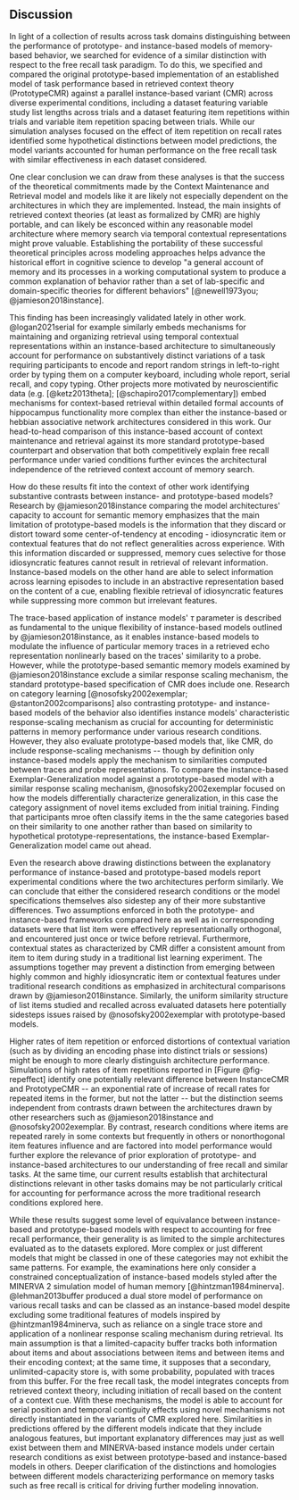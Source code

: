## Discussion

In light of a collection of results across task domains distinguishing between the performance of prototype- and instance-based models of memory-based behavior, we searched for evidence of a similar distinction with respect to the free recall task paradigm. To do this, we specified and compared the original prototype-based implementation of an established model of task performance based in retrieved context theory (PrototypeCMR) against a parallel instance-based variant (CMR) across diverse experimental conditions, including a dataset featuring variable study list lengths across trials and a dataset featuring item repetitions within trials and variable item repetition spacing between trials. While our simulation analyses focused on the effect of item repetition on recall rates identified some hypothetical distinctions between model predictions, the model variants accounted for human performance on the free recall task with similar effectiveness in each dataset considered.

One clear conclusion we can draw from these analyses is that the success of the theoretical commitments made by the Context Maintenance and Retrieval model and models like it are likely not especially dependent on the architectures in which they are implemented. Instead, the main insights of retrieved context theories (at least as formalized by CMR) are highly portable, and can likely be esconced within any reasonable model architecture where memory search via temporal contextual representations might prove valuable. Establishing the portability of these successful theoretical principles across modeling approaches helps advance the historical effort in cognitive science to develop "a general account of memory and its processes in a working computational system to produce a common explanation of behavior rather than a set of lab-specific and domain-specific theories for different behaviors" [@newell1973you; @jamieson2018instance].

This finding has been increasingly validated lately in other work. @logan2021serial for example similarly embeds mechanisms for maintaining and organizing retrieval using temporal contextual representations within an instance-based architecture to simultaneously account for performance on substantively distinct variations of a task requiring participants to encode and report random strings in left-to-right order by typing them on a computer keyboard, including whole report, serial recall, and copy typing. Other projects more motivated by neuroscientific data (e.g. [@ketz2013theta]; [@schapiro2017complementary]) embed mechanisms for context-based retrieval within detailed formal accounts of hippocampus functionality more complex than either the instance-based or hebbian associative network architectures considered in this work. Our head-to-head comparison of this instance-based account of context maintenance and retrieval against its more standard prototype-based counterpart and observation that both competitively explain free recall performance under varied conditions further evinces the architectural independence of the retrieved context account of memory search.

How do these results fit into the context of other work identifying substantive contrasts between instance- and prototype-based models? Research by @jamieson2018instance comparing the model architectures' capacity to account for semantic memory emphasizes that the main limitation of prototype-based models is the information that they discard or distort toward some center-of-tendency at encoding - idiosyncratic item or contextual features that do not reflect generalities across experience. With this information discarded or suppressed, memory cues selective for those idiosyncratic features cannot result in retrieval of relevant information. Instance-based models on the other hand are able to select information across learning episodes to include in an abstractive representation based on the content of a cue, enabling flexible retrieval of idiosyncratic features while suppressing more common but irrelevant features.

The trace-based application of instance models' $\tau$ parameter is described as fundamental to the unique flexibility of instance-based models outlined by @jamieson2018instance, as it enables instance-based models to modulate the influence of particular memory traces in a retrieved echo representation nonlinearly based on the traces' similarity to a probe. However, while the prototype-based semantic memory models examined by @jamieson2018instance exclude a similar response scaling mechanism, the standard prototype-based specification of CMR does include one. Research on category learning [@nosofsky2002exemplar; @stanton2002comparisons] also contrasting prototype- and instance-based models of the behavior also identifies instance models' characteristic response-scaling mechanism as crucial for accounting for deterministic patterns in memory performance under various research conditions. However, they also evaluate prototype-based models that, like CMR, do include response-scaling mechanisms -- though by definition only instance-based models apply the mechanism to similarities computed between traces and probe representations. To compare the instance-based Exemplar-Generalization model against a prototype-based model with a similar response scaling mechanism, @nosofsky2002exemplar focused on how the models differentially characterize generalization, in this case the category assignment of novel items excluded from initial training. Finding that participants mroe often classify items in the the same categories based on their similarity to one another rather than based on similarity to hypothetical prototype-representations, the instance-based Exemplar-Generalization model came out ahead.

Even the research above drawing distinctions between the explanatory performance of instance-based and prototype-based models report experimental conditions where the two architectures perform similarly. We can conclude that either the considered research conditions or the model specifications themselves also sidestep any of their more substantive differences. Two assumptions enforced in both the prototype- and instance-based frameworks compared here as well as in corresponding datasets were that list item were effectively representationally orthogonal, and encountered just once or twice before retrieval. Furthermore, contextual states as characterized by CMR differ a consistent amount from item to item during study in a traditional list learning experiment. The assumptions together may prevent a distinction from emerging between highly common and highly idiosyncratic item or contextual features under traditional research conditions as emphasized in architectural comparisons drawn by @jamieson2018instance. Similarly, the uniform similarity structure of list items studied and recalled across evaluated datasets here potentially sidesteps issues raised by @nosofsky2002exemplar with prototype-based models.

Higher rates of item repetition or enforced distortions of contextual variation (such as by dividing an encoding phase into distinct trials or sessions) might be enough to more clearly distinguish architecture performance. Simulations of high rates of item repetitions reported in [Figure @fig-repeffect] identify one potentially relevant difference between InstanceCMR and PrototypeCMR -- an exponential rate of increase of recall rates for repeated items in the former, but not the latter -- but the distinction seems independent from contrasts drawn between the architectures drawn by other researchers such as @jamieson2018instance and @nosofsky2002exemplar. By contrast, research conditions where items are repeated rarely in some contexts but frequently in others or nonorthogonal item features influence and are factored into model performance would further explore the relevance of prior exploration of prototype- and instance-based architectures to our understanding of free recall and similar tasks. At the same time, our current results establish that architectural distinctions relevant in other tasks domains may be not particularly critical for accounting for performance across the more traditional research conditions explored here.

While these results suggest some level of equivalance between instance-based and prototype-based models with respect to accounting for free recall performance, their generality is as limited to the simple architectures evaluated as to the datasets explored. More complex or just different models that might be classed in one of these categories may not exhibit the same patterns. For example, the examinations here only consider a constrained conceptualization of instance-based models styled after the MINERVA 2 simulation model of human memory [@hintzman1984minerva]. @lehman2013buffer produced a dual store model of performance on various recall tasks and can be classed as an instance-based model despite excluding some traditional features of models inspired by @hintzman1984minerva, such as reliance on a single trace store and application of a nonlinear response scaling mechanism during retrieval. Its main assumption is that a limited-capacity buffer tracks both information about items and about associations between items and between items and their encoding context; at the same time, it supposes that a secondary, unlimited-capacity store is, with some probability, populated with traces from this buffer. For the free recall task, the model integrates concepts from retrieved context theory, including initiation of recall based on the content of a context cue. With these mechanisms, the model is able to account for serial position and temporal contiguity effects using novel mechanisms not directly instantiated in the variants of CMR explored here. Similarities in predictions offered by the different models indicate that they include analogous features, but important explanatory differences may just as well exist between them and MINERVA-based instance models under certain research conditions as exist between prototype-based and instance-based models in others. Deeper clarification of the distinctions and homologies between different models characterizing performance on memory tasks such as free recall is critical for driving further modeling innovation.
